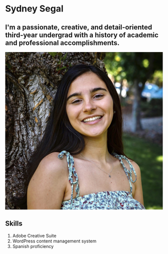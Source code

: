 # Sydney Segal
## I'm a passionate, creative, and detail-oriented third-year undergrad with a history of academic and professional accomplishments.

!['Headshot of Sydney Segal against tree'](Sydney.jpg)

## Skills
1. Adobe Creative Suite
2. WordPress content management system
3. Spanish proficiency

